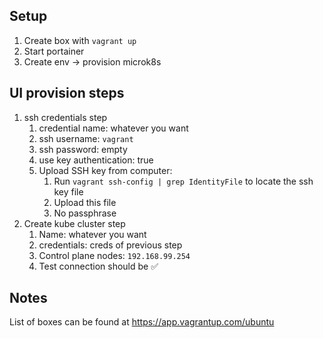 ## Setup

1. Create box with `vagrant up`
2. Start portainer
3. Create env -> provision microk8s

## UI provision steps

1. ssh credentials step
   1. credential name: whatever you want
   2. ssh username: `vagrant`
   3. ssh password: empty
   4. use key authentication: true
   5. Upload SSH key from computer:
      1. Run `vagrant ssh-config | grep IdentityFile` to locate the ssh key file
      2. Upload this file
      3. No passphrase
2. Create kube cluster step
   1. Name: whatever you want
   2. credentials: creds of previous step
   3. Control plane nodes: `192.168.99.254`
   4. Test connection should be ✅


## Notes
List of boxes can be found at https://app.vagrantup.com/ubuntu